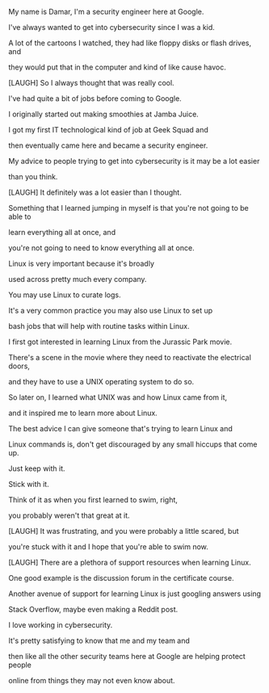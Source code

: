 My name is Damar, I'm a security engineer here at Google. 

I've always wanted to get into cybersecurity since I was a kid. 

A lot of the cartoons I watched, they had like floppy disks or flash drives, and 

they would put that in the computer and kind of like cause havoc. 

[LAUGH] So I always thought that was really cool. 

I've had quite a bit of jobs before coming to Google. 

I originally started out making smoothies at Jamba Juice. 

I got my first IT technological kind of job at Geek Squad and 

then eventually came here and became a security engineer. 

My advice to people trying to get into cybersecurity is it may be a lot easier 

than you think. 

[LAUGH] It definitely was a lot easier than I thought. 

Something that I learned jumping in myself is that you're not going to be able to 

learn everything all at once, and 

you're not going to need to know everything all at once. 

Linux is very important because it's broadly 

used across pretty much every company. 

You may use Linux to curate logs. 

It's a very common practice you may also use Linux to set up 

bash jobs that will help with routine tasks within Linux. 

I first got interested in learning Linux from the Jurassic Park movie. 

There's a scene in the movie where they need to reactivate the electrical doors, 

and they have to use a UNIX operating system to do so. 

So later on, I learned what UNIX was and how Linux came from it, 

and it inspired me to learn more about Linux. 

The best advice I can give someone that's trying to learn Linux and 

Linux commands is, don't get discouraged by any small hiccups that come up. 

Just keep with it. 

Stick with it. 

Think of it as when you first learned to swim, right, 

you probably weren't that great at it. 

[LAUGH] It was frustrating, and you were probably a little scared, but 

you're stuck with it and I hope that you're able to swim now. 

[LAUGH] There are a plethora of support resources when learning Linux. 

One good example is the discussion forum in the certificate course. 

Another avenue of support for learning Linux is just googling answers using 

Stack Overflow, maybe even making a Reddit post. 

I love working in cybersecurity. 

It's pretty satisfying to know that me and my team and 

then like all the other security teams here at Google are helping protect people 

online from things they may not even know about.